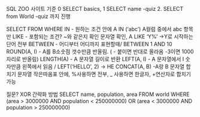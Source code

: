 SQL ZOO 사이트 기준 
0 SELECT basics, 
1 SELECT name	-quiz
2. SELECT from World	-quiz
까지 진행

SELECT
FROM
WHERE
IN		- 원하는 조건 안에 A IN (‘abc’)	A컬럼 중에서 abc 항목만
LIKE		- 포함되는 조건? ~와 같은지 확인 문자열 확인, A LIKE ‘Y%’ ->Y로 시작하는 단어 전부
BETWEEN	- 어디부터 어디까지 표현할때/ BETWEEN 1 AND 10
ROUND(A, I)	- A를 B소숫점 갯수만큼 반올림. ( - 붙이면 반대로 올라옴 -3이면 1000자리로 반올림)
LENGTH(A)	- A 문자열 길이로 반환
LEFT(A, I)	- A 문자열에서 I 숫자만큼 왼쪽에서 읽음 / LEFT(‘HELLO’, 2) -> HE
CONCAT(A, B)	-A랑 B 문자열 합치기
문자열 작은따옴표 안에, %사용하면 전부, _ 사용하면 한글자, +연산자로 합치기 가능



질문?
XOR 간략화 방법
SELECT name, population, area 
FROM world 
WHERE   (area > 3000000 AND population < 250000000) 
OR     (area < 3000000 AND population > 250000000)

